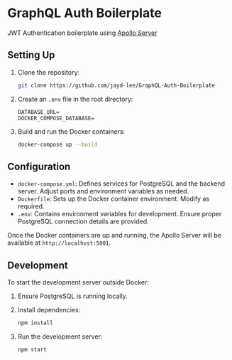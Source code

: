 # GraphQL Auth Boilerplate 
JWT Authentication boilerplate using [Apollo Server](https://www.apollographql.com/docs/)


## Setting Up

1. Clone the repository:

    ```bash
    git clone https://github.com/jayd-lee/GraphQL-Auth-Boilerplate
    ```

2. Create an `.env` file in the root directory:

    ```dotenv
    DATABASE_URL=
    DOCKER_COMPOSE_DATABASE=
    ```

3. Build and run the Docker containers:

    ```bash
    docker-compose up --build
    ```

## Configuration

- `docker-compose.yml`: Defines services for PostgreSQL and the backend server. Adjust ports and environment variables as needed.
- `Dockerfile`: Sets up the Docker container environment. Modify as required.
- `.env`: Contains environment variables for development. Ensure proper PostgreSQL connection details are provided.

Once the Docker containers are up and running, the Apollo Server will be available at `http://localhost:5001`.

## Development

To start the development server outside Docker:

1. Ensure PostgreSQL is running locally.
2. Install dependencies:

    ```bash
    npm install
    ```

3. Run the development server:

    ```bash
    npm start
    ```
